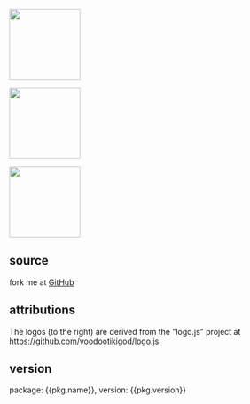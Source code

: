 <!-- Licensed under the Apache License. See footer for details. -->

<a href="https://ace.ng.bluemix.net/">
<div class="pull-right">
<p><img src="images/bluemix-js-trans.png" width=128 height=128>
<p><img src="images/ibm-8bar-js.png"      width=128 height=128>
<p><img src="images/ibm-globe-js.png"     width=128 height=128>
</div>

</a>

source
--------------------------------------------------------------------------------

fork me at [GitHub](https://github.com/node-at-bluemix/node-stuff-web)



attributions
--------------------------------------------------------------------------------

The logos (to the right) are derived from the "logo.js" project
at <https://github.com/voodootikigod/logo.js>



version
--------------------------------------------------------------------------------

package: {{pkg.name}}, version: {{pkg.version}}

<!--
#===============================================================================
# Copyright IBM Corp. 2014
#
# Licensed under the Apache License, Version 2.0 (the "License");
# you may not use this file except in compliance with the License.
# You may obtain a copy of the License at
#
#    http://www.apache.org/licenses/LICENSE-2.0
#
# Unless required by applicable law or agreed to in writing, software
# distributed under the License is distributed on an "AS IS" BASIS,
# WITHOUT WARRANTIES OR CONDITIONS OF ANY KIND, either express or implied.
# See the License for the specific language governing permissions and
# limitations under the License.
#===============================================================================
-->